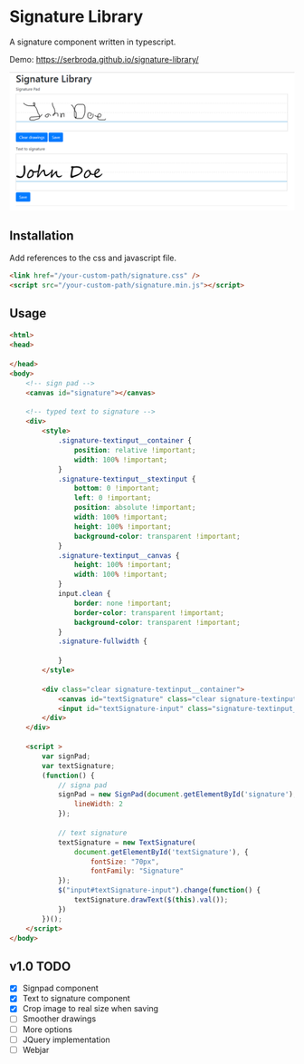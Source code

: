 Signature Library
=================================

A signature component written in typescript.

Demo: https://serbroda.github.io/signature-library/

![Signature Library](docs/images/demo.png)

Installation
------

Add references to the css and javascript file.

```html
<link href="/your-custom-path/signature.css" />
<script src="/your-custom-path/signature.min.js"></script>
```

Usage
---------------

```html
<html>
<head>

</head>
<body>
    <!-- sign pad -->
    <canvas id="signature"></canvas>

    <!-- typed text to signature -->
    <div>
        <style>
            .signature-textinput__container {
                position: relative !important;
                width: 100% !important;
            }
            .signature-textinput__stextinput {
                bottom: 0 !important;
                left: 0 !important;
                position: absolute !important;
                width: 100% !important;
                height: 100% !important;
                background-color: transparent !important;
            }
            .signature-textinput__canvas {
                height: 100% !important;
                width: 100% !important;
            }
            input.clean {
                border: none !important;
                border-color: transparent !important;
                background-color: transparent !important;
            }
            .signature-fullwidth {

            }
        </style>

        <div class="clear signature-textinput__container">
            <canvas id="textSignature" class="clear signature-textinput__canvas signature-fullwidth signature-fullwidth-responsive" width="700"></canvas>
            <input id="textSignature-input" class="signature-textinput__textinput clear clean" type="text" style="font-size: 70px; font-family: Signature"/>
        </div>
    </div>

    <script >
        var signPad;
        var textSignature;
        (function() {
            // signa pad
            signPad = new SignPad(document.getElementById('signature'), {
                lineWidth: 2
            });

            // text signature
            textSignature = new TextSignature(
                document.getElementById('textSignature'), {
                    fontSize: "70px",
                    fontFamily: "Signature"
            });
            $("input#textSignature-input").change(function() {
                textSignature.drawText($(this).val());
            })
        })();
    </script>
</body>
```

## v1.0 TODO

* [x] Signpad component
* [x] Text to signature component
* [x] Crop image to real size when saving
* [ ] Smoother drawings
* [ ] More options
* [ ] JQuery implementation
* [ ] Webjar
